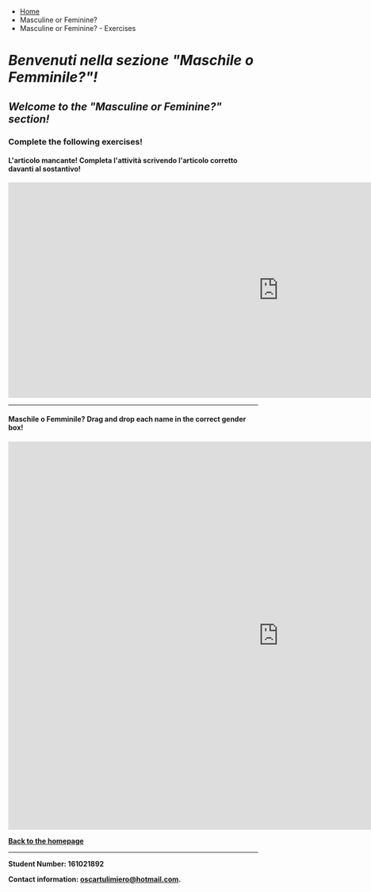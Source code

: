 <ul class="breadcrumb">
  <li><a href="index.html">Home</a></li>
  <li>Masculine or Feminine?</li>
  <li>Masculine or Feminine? - Exercises</li>
</ul>

<h1><i> Benvenuti nella sezione <strong>"Maschile o Femminile?"</strong>!</i></h1>
<h2><i> Welcome to the <strong>"Masculine or Feminine?"</strong> section!</i></h2>

<h3>Complete the following exercises!</h3>

<h4>L'articolo mancante! Completa l'attività scrivendo l'articolo corretto davanti al sostantivo!</h4>


<iframe src="https://h5p.org/h5p/embed/168478" width="1090" height="434" frameborder="0" allowfullscreen="allowfullscreen"></iframe><script src="https://h5p.org/sites/all/modules/h5p/library/js/h5p-resizer.js" charset="UTF-8"></script>

<hr>


<h4>Maschile o Femminile? Drag and drop each name in the correct gender box!<h4>

<iframe src="https://h5p.org/h5p/embed/168485" width="1090" height="782" frameborder="0" allowfullscreen="allowfullscreen"></iframe><script src="https://h5p.org/sites/all/modules/h5p/library/js/h5p-resizer.js" charset="UTF-8"></script>



<a href="index.html"> Back to the homepage </a> 




<hr>


<footer>
  <p>Student Number: 161021892</p>
  <p>Contact information: <a href="mailto:oscartulimiero@hotmail.com">oscartulimiero@hotmail.com</a>.</p>
</footer>
